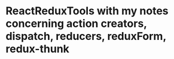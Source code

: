 # ReactReduxTools with my notes concerning action creators, dispatch, reducers, reduxForm, redux-thunk
